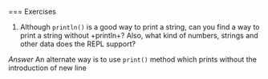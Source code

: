 === Exercises

1) Although `println()` is a good way to print a string, can you find a way to print a string without +println+? 
Also, what kind of numbers, strings and other data does the REPL support?

*Answer*
An alternate way is to use `print()` method which prints without the introduction of new line 
